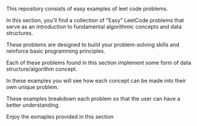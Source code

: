 This repository consists of easy examples of leet code problems.

In this section, you'll find a collection of "Easy" LeetCode problems that serve as an introduction to fundamental algorithmic concepts and data structures. 

These problems are designed to build your problem-solving skills and reinforce basic programming principles. 

Each of these problems found in this section implement some form of data structure/algorithm concept.

In these examples you will see how each concept can be made into their own unique problem.

These examples breakdown each problem so that the user can have a better understanding.

Enjoy the exmaples provided in this section
